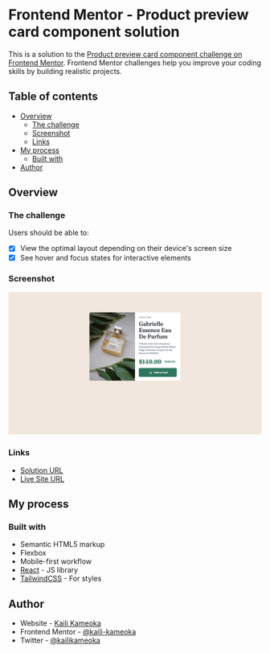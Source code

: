 # Frontend Mentor - Product preview card component solution

This is a solution to the [Product preview card component challenge on Frontend Mentor](https://www.frontendmentor.io/challenges/product-preview-card-component-GO7UmttRfa). Frontend Mentor challenges help you improve your coding skills by building realistic projects. 

## Table of contents

- [Overview](#overview)
  - [The challenge](#the-challenge)
  - [Screenshot](#screenshot)
  - [Links](#links)
- [My process](#my-process)
  - [Built with](#built-with)
- [Author](#author)

## Overview

### The challenge

Users should be able to:

- [x] View the optimal layout depending on their device's screen size
- [x] See hover and focus states for interactive elements

### Screenshot

![](./screenshot.png)

### Links

- [Solution URL](https://github.com/kaili-kameoka/product-preview-card-component)
- [Live Site URL](https://kk-product-preview-card-component.netlify.app/)

## My process

### Built with

- Semantic HTML5 markup
- Flexbox
- Mobile-first workflow
- [React](https://reactjs.org/) - JS library
- [TailwindCSS](https://tailwindcss.com/) - For styles


## Author

- Website - [Kaili Kameoka](https://www.kailikameoka.com)
- Frontend Mentor - [@kaili-kameoka](https://www.frontendmentor.io/profile/kaili-kameoka)
- Twitter - [@kailikameoka](https://www.twitter.com/kailikameoka)
